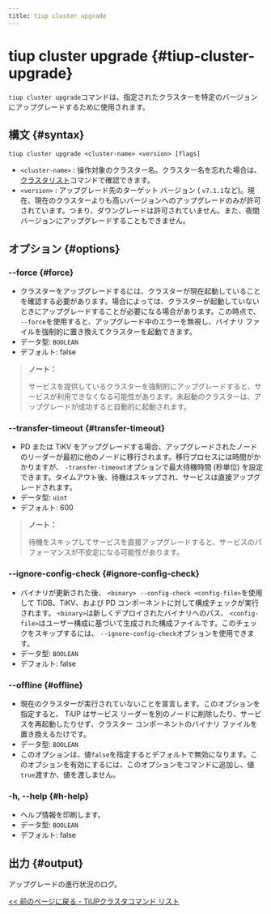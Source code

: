 ```yaml
---
title: tiup cluster upgrade
---
```


# tiup cluster upgrade {#tiup-cluster-upgrade}

`tiup cluster upgrade`コマンドは、指定されたクラスターを特定のバージョンにアップグレードするために使用されます。

## 構文 {#syntax}

```shell
tiup cluster upgrade <cluster-name> <version> [flags]
```

-   `<cluster-name>` : 操作対象のクラスター名。クラスター名を忘れた場合は、 [クラスタリスト](/tiup/tiup-component-cluster-list.md)コマンドで確認できます。
-   `<version>` : アップグレード先のターゲット バージョン ( `v7.1.1`など)。現在、現在のクラスターよりも高いバージョンへのアップグレードのみが許可されています。つまり、ダウングレードは許可されていません。また、夜間バージョンにアップグレードすることもできません。

## オプション {#options}

### &#x20;--force {#force}

-   クラスターをアップグレードするには、クラスターが現在起動していることを確認する必要があります。場合によっては、クラスターが起動していないときにアップグレードすることが必要になる場合があります。この時点で、 `--force`を使用すると、アップグレード中のエラーを無視し、バイナリ ファイルを強制的に置き換えてクラスターを起動できます。
-   データ型: `BOOLEAN`
-   デフォルト: false

> **ノート：**
>
> サービスを提供しているクラスターを強制的にアップグレードすると、サービスが利用できなくなる可能性があります。未起動のクラスターは、アップグレードが成功すると自動的に起動されます。

### --transfer-timeout {#transfer-timeout}

-   PD または TiKV をアップグレードする場合、アップグレードされたノードのリーダーが最初に他のノードに移行されます。移行プロセスには時間がかかりますが、 `-transfer-timeout`オプションで最大待機時間 (秒単位) を設定できます。タイムアウト後、待機はスキップされ、サービスは直接アップグレードされます。
-   データ型: `uint`
-   デフォルト: 600

> **ノート：**
>
> 待機をスキップしてサービスを直接アップグレードすると、サービスのパフォーマンスが不安定になる可能性があります。

### --ignore-config-check {#ignore-config-check}

-   バイナリが更新された後、 `<binary> --config-check <config-file>`を使用して TiDB、TiKV、および PD コンポーネントに対して構成チェックが実行されます。 `<binary>`は新しくデプロイされたバイナリへのパス、 `<config-file>`はユーザー構成に基づいて生成された構成ファイルです。このチェックをスキップするには、 `--ignore-config-check`オプションを使用できます。
-   データ型: `BOOLEAN`
-   デフォルト: false

### &#x20;--offline {#offline}

-   現在のクラスターが実行されていないことを宣言します。このオプションを指定すると、 TiUP はサービス リーダーを別のノードに削除したり、サービスを再起動したりせず、クラスター コンポーネントのバイナリ ファイルを置き換えるだけです。
-   データ型: `BOOLEAN`
-   このオプションは、値`false`を指定するとデフォルトで無効になります。このオプションを有効にするには、このオプションをコマンドに追加し、値`true`渡すか、値を渡しません。

### -h, --help {#h-help}

-   ヘルプ情報を印刷します。
-   データ型: `BOOLEAN`
-   デフォルト: false

## 出力 {#output}

アップグレードの進行状況のログ。

[&lt;&lt; 前のページに戻る - TiUPクラスタコマンド リスト](/tiup/tiup-component-cluster.md#command-list)

